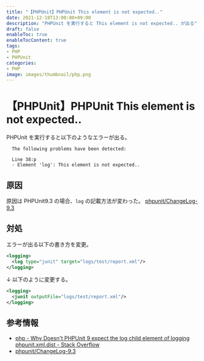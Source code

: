 ```yaml
---
title: "【PHPUnit】PHPUnit This element is not expected.."
date: 2021-12-18T13:00:00+09:00
description: "PHPUnit を実行すると This element is not expected.. が出る"
draft: false
enableToc: true
enableTocContent: true
tags: 
- PHP
- PHPUnit
categories: 
- PHP
image: images/thumbnail/php.png
---
```


# 【PHPUnit】PHPUnit This element is not expected..
PHPUnit を実行すると以下のようなエラーが出る。
```shell
  The following problems have been detected:

  Line 38:p
  - Element 'log': This element is not expected..
```

## 原因
原因は PHPUnit9.3 の場合、`log` の記載方法が変わった。
<a href="https://github.com/sebastianbergmann/phpunit/blob/9.3.0/ChangeLog-9.3.md#configuration-of-code-coverage-and-logging-in-phpunitxml" target="_blank" rel="nofollow noopener">phpunit/ChangeLog-9.3</a>

## 対処
エラーが出る以下の書き方を変更。
```xml
<logging>
  <log type="junit" target="logs/test/report.xml"/>
</logging>
```
↓ 以下のように変更する。
```xml
<logging>
  <junit outputFile="logs/test/report.xml"/>
</logging>
```

## 参考情報
* <a href="https://stackoverflow.com/questions/63482019/why-doesnt-phpunit-9-expect-the-log-child-element-of-logging-phpunit-xml-dist" target="_blank" rel="nofollow noopener">php - Why Doesn't PHPUnit 9 expect the log child element of logging phpunit.xml.dist - Stack Overflow</a>
* <a href="https://github.com/sebastianbergmann/phpunit/blob/9.3.0/ChangeLog-9.3.md#configuration-of-code-coverage-and-logging-in-phpunitxml" target="_blank" rel="nofollow noopener">phpunit/ChangeLog-9.3</a>
